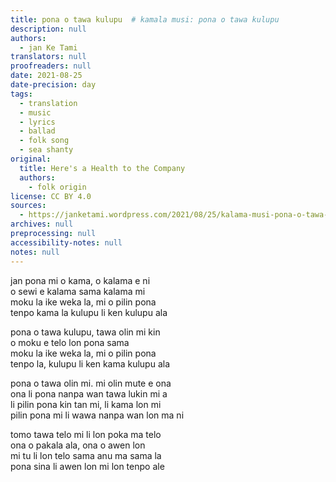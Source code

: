 ```yaml
---
title: pona o tawa kulupu  # kamala musi: pona o tawa kulupu
description: null
authors:
  - jan Ke Tami
translators: null
proofreaders: null
date: 2021-08-25
date-precision: day
tags:
  - translation
  - music
  - lyrics
  - ballad
  - folk song
  - sea shanty
original:
  title: Here's a Health to the Company
  authors:
    - folk origin
license: CC BY 4.0
sources:
  - https://janketami.wordpress.com/2021/08/25/kalama-musi-pona-o-tawa-kulupu/
archives: null
preprocessing: null
accessibility-notes: null
notes: null
---
```


jan pona mi o kama, o kalama e ni  \
o sewi e kalama sama kalama mi  \
moku la ike weka la, mi o pilin pona  \
tenpo kama la kulupu li ken kulupu ala

pona o tawa kulupu, tawa olin mi kin  \
o moku e telo lon pona sama  \
moku la ike weka la, mi o pilin pona  \
tenpo la, kulupu li ken kama kulupu ala

pona o tawa olin mi. mi olin mute e ona  \
ona li pona nanpa wan tawa lukin mi a  \
li pilin pona kin tan mi, li kama lon mi  \
pilin pona mi li wawa nanpa wan lon ma ni

tomo tawa telo mi li lon poka ma telo  \
ona o pakala ala, ona o awen lon  \
mi tu li lon telo sama anu ma sama la  \
pona sina li awen lon mi lon tenpo ale

